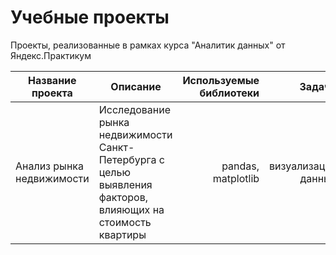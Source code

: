# Учебные проекты
Проекты, реализованные в рамках курса "Аналитик данных" от Яндекс.Практикум

| Название проекта        | Описание           | Используемые библиотеки  | Задачи|
| ------------- | ------------- | -----:| -----:|
| Анализ рынка недвижимости      | Исследование рынка недвижимости Санкт-Петербурга с целью выявления факторов, влияющих на стоимость квартиры  | pandas, matplotlib | визуализация данных |
